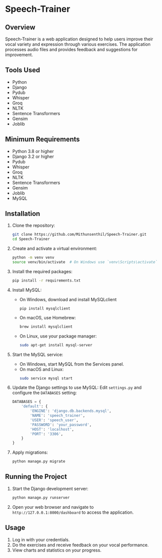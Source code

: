 # Speech-Trainer

## Overview
Speech-Trainer is a web application designed to help users improve their vocal variety and expression through various exercises. The application processes audio files and provides feedback and suggestions for improvement.

## Tools Used
- Python
- Django
- Pydub
- Whisper
- Groq
- NLTK
- Sentence Transformers
- Gensim
- Joblib

## Minimum Requirements
- Python 3.8 or higher
- Django 3.2 or higher
- Pydub
- Whisper
- Groq
- NLTK
- Sentence Transformers
- Gensim
- Joblib
- MySQL

## Installation

1. Clone the repository:
    ```sh
    git clone https://github.com/Mithunsenthil/Speech-Trainer.git
    cd Speech-Trainer
    ```

2. Create and activate a virtual environment:
    ```sh
    python -m venv venv
    source venv/bin/activate  # On Windows use `venv\Scripts\activate`
    ```

3. Install the required packages:
    ```sh
    pip install -r requirements.txt
    ```

4. Install MySQL:
    - On Windows, download and install MySQLclient 
        ``` 
        pip install mysqlclient
        ```
    - On macOS, use Homebrew:
        ```sh
        brew install mysqlclient
        ```
    - On Linux, use your package manager:
        ```sh
        sudo apt-get install mysql-server
        ```

5. Start the MySQL service:
    - On Windows, start MySQL from the Services panel.
    - On macOS and Linux:
        ```sh
        sudo service mysql start
        ```

6. Update the Django settings to use MySQL:
    Edit `settings.py` and configure the `DATABASES` setting:
    ```python
    DATABASES = {
        'default': {
            'ENGINE': 'django.db.backends.mysql',
            'NAME': 'speech_trainer',
            'USER': 'speech_user',
            'PASSWORD': 'your_password',
            'HOST': 'localhost',
            'PORT': '3306',
        }
    }
    ```

7. Apply migrations:
    ```sh
    python manage.py migrate
    ```

## Running the Project

1. Start the Django development server:
    ```sh
    python manage.py runserver
    ```

2. Open your web browser and navigate to `http://127.0.0.1:8000/dashboard` to access the application.

## Usage

1. Log in with your credentials.
2. Do the exercises and receive feedback on your vocal performance.
3. View charts and statistics on your progress.

